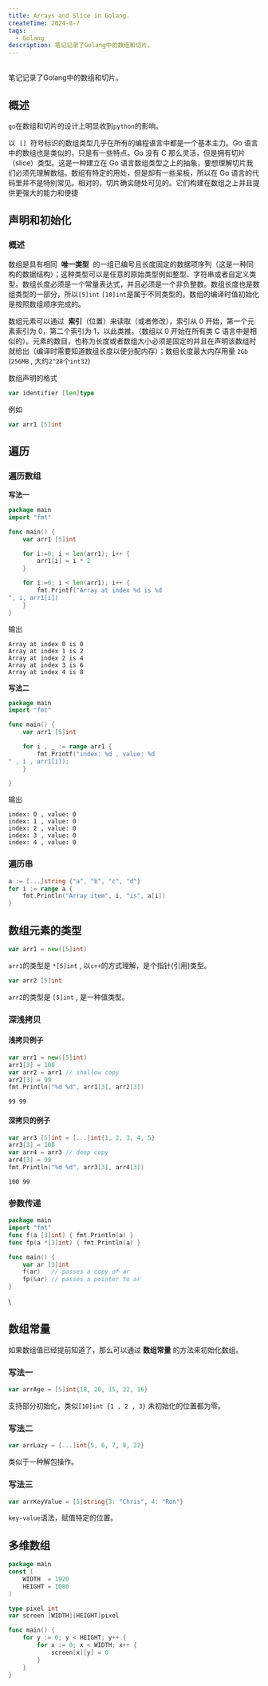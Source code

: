 ```yaml
---
title: Arrays and Slice in Golang.
createTime: 2024-8-7
tags:
  - Golang
description: 笔记记录了Golang中的数组和切片。
---
```

<br> 笔记记录了Golang中的数组和切片。
<!-- more -->

## 概述

`go`在数组和切片的设计上明显收到`python`的影响。

以  `[]`  符号标识的数组类型几乎在所有的编程语言中都是一个基本主力。Go 语言中的数组也是类似的，只是有一些特点。Go 没有 C 那么灵活，但是拥有切片（slice）类型。这是一种建立在 Go 语言数组类型之上的抽象，要想理解切片我们必须先理解数组。数组有特定的用处，但是却有一些呆板，所以在 Go 语言的代码里并不是特别常见。相对的，切片确实随处可见的。它们构建在数组之上并且提供更强大的能力和便捷

## 声明和初始化

### 概述

数组是具有相同  **唯一类型**  的一组已编号且长度固定的数据项序列（这是一种同构的数据结构）；这种类型可以是任意的原始类型例如整型、字符串或者自定义类型。数组长度必须是一个常量表达式，并且必须是一个非负整数。数组长度也是数组类型的一部分，所以`[5]int` `[10]int`是属于不同类型的。数组的编译时值初始化是按照数组顺序完成的。

数组元素可以通过  **索引**（位置）来读取（或者修改），索引从 0 开始，第一个元素索引为 0，第二个索引为 1，以此类推。（数组以 0 开始在所有类 C 语言中是相似的）。元素的数目，也称为长度或者数组大小必须是固定的并且在声明该数组时就给出（编译时需要知道数组长度以便分配内存）；数组长度最大内存用量 `2Gb` (`256MB` , 大约`2^28`个`int32`)

数组声明的格式

```go
var identifier [len]type
```

例如

```go
var arr1 [5]int
```

## 遍历
### 遍历数组

**写法一**

```go
package main
import "fmt"

func main() {
	var arr1 [5]int

	for i:=0; i < len(arr1); i++ {
		arr1[i] = i * 2
	}

	for i:=0; i < len(arr1); i++ {
		fmt.Printf("Array at index %d is %d
", i, arr1[i])
	}
}
```

输出

```
Array at index 0 is 0
Array at index 1 is 2
Array at index 2 is 4
Array at index 3 is 6
Array at index 4 is 8
```

**写法二**

```go
package main
import "fmt"

func main() {
	var arr1 [5]int

	for i , _ := range arr1 {
		fmt.Printf("index: %d , value: %d
" , i , arr1[i]);
	}

}
```

输出

```shell
index: 0 , value: 0
index: 1 , value: 0
index: 2 , value: 0
index: 3 , value: 0
index: 4 , value: 0
```

### 遍历串

```go
a := [...]string {"a", "b", "c", "d"}
for i := range a {
	fmt.Println("Array item", i, "is", a[i])
}
```


## 数组元素的类型

```go
var arr1 = new([5]int)
```

`arr1`的类型是 `*[5]int` , 以`c++`的方式理解，是个指针(引用)类型。

```go
var arr2 [5]int
```

`arr2`的类型是 `[5]int` , 是一种值类型。

### 深浅拷贝

#### 浅拷贝例子

```go
var arr1 = new([5]int)
arr1[3] = 100
var arr2 = arr1 // shallow copy
arr2[3] = 99
fmt.Println("%d %d", arr1[3], arr2[3])
```

```shell
99 99
```

#### 深拷贝的例子

```go
var arr3 [5]int = [...]int{1, 2, 3, 4, 5}
arr3[3] = 100
var arr4 = arr3 // deep copy
arr4[3] = 99
fmt.Println("%d %d", arr3[3], arr4[3])
```

```shell
100 99
```

### 参数传递

```go
package main
import "fmt"
func f(a [3]int) { fmt.Println(a) }
func fp(a *[3]int) { fmt.Println(a) }

func main() {
	var ar [3]int
	f(ar) 	// passes a copy of ar
	fp(&ar) // passes a pointer to ar
}
```

\
## 数组常量

如果数组值已经提前知道了，那么可以通过 **数组常量** 的方法来初始化数组。

### 写法一 

```go
var arrAge = [5]int{18, 20, 15, 22, 16}
```

支持部分初始化，类似`[10]int {1 , 2 , 3}` 未初始化的位置都为零。

### 写法二

```go
var arrLazy = [...]int{5, 6, 7, 8, 22}
```

类似于一种解包操作。

### 写法三

```go
var arrKeyValue = [5]string{3: "Chris", 4: "Ron"}
```

`key-value`语法，赋值特定的位置。


## 多维数组

```go
package main
const (
	WIDTH  = 1920
	HEIGHT = 1080
)

type pixel int
var screen [WIDTH][HEIGHT]pixel

func main() {
	for y := 0; y < HEIGHT; y++ {
		for x := 0; x < WIDTH; x++ {
			screen[x][y] = 0
		}
	}
}
```
